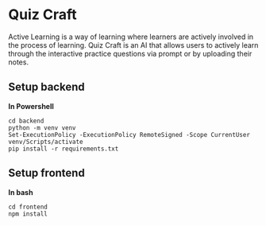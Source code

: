 # Quiz Craft

Active Learning is a way of learning where learners are actively involved in the process of learning.
Quiz Craft is an AI that allows users to actively learn through the interactive practice questions via prompt or by uploading their notes.

## Setup backend
**In Powershell**
```
cd backend
python -m venv venv
Set-ExecutionPolicy -ExecutionPolicy RemoteSigned -Scope CurrentUser
venv/Scripts/activate
pip install -r requirements.txt
```

## Setup frontend
**In bash**
```
cd frontend
npm install
```
